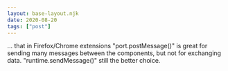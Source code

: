 ```yaml
---
layout: base-layout.njk
date: 2020-08-20
tags: ["post"]
---
```


... that in Firefox/Chrome extensions "port.postMessage()" is great for sending many messages between the components, but not for exchanging data. "runtime.sendMessage()" still the better choice.
